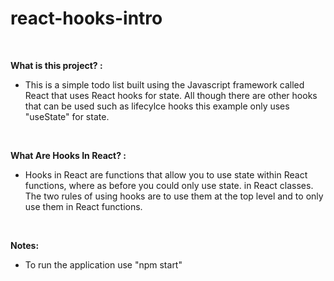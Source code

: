 # react-hooks-intro

<br>

**What is this project? :**
- This is a simple todo list built using the Javascript framework called React that uses React hooks for state. All though there are other hooks that can be used such as lifecylce hooks this example only uses "useState" for state.

<br>

**What Are Hooks In React? :**

- Hooks in React are functions that allow you to use state within React functions, where as before you could only use state. in React classes. The two rules of using hooks are to use them at the top level and to only use them in React functions.

<br>

**Notes:**

- To run the application use "npm start"

